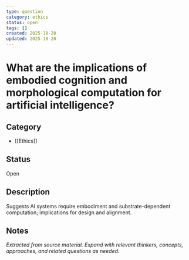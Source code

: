 ```yaml
---
type: question
category: ethics
status: open
tags: []
created: 2025-10-20
updated: 2025-10-20
---
```


# What are the implications of embodied cognition and morphological computation for artificial intelligence?

## Category

- [[Ethics]]

## Status

Open

## Description

Suggests AI systems require embodiment and substrate-dependent computation; implications for design and alignment.

## Notes

*Extracted from source material. Expand with relevant thinkers, concepts, approaches, and related questions as needed.*
